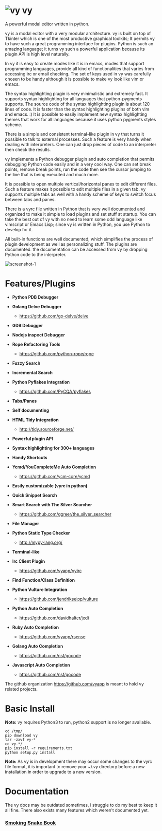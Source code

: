 ![vy](vy.png) vy
================

A powerful modal editor written in python.

vy is a modal editor with a very modular architecture. 
vy is built on top of Tkinter which is one of the most productive graphical toolkits; It permits vy
to have such a great programming interface for plugins. Python is such an amazing language;
it turns vy such a powerful application because its plugin API is high level naturally.

In vy it is easy to create modes like it is in emacs, modes that support programming languages, 
provide all kind of functionalities that varies from accessing irc or email checking.
The set of keys used in vy was carefully chosen to be handy although it is possible to make vy look like vim or emacs.

The syntax highlighting plugin is very minimalistic and extremely fast. It supports syntax highlighting 
for all languages that python-pygments supports. The source code of the syntax highlighting plugin is about 
120 lines of code. It is faster than the syntax highlighting plugins of both vim and emacs. :)
It is possible to easily implement new syntax highlighting themes that work for all languages because it uses
python pygments styles scheme.

There is a simple and consistent terminal-like plugin in vy that turns it possible to talk to external processes.
Such a feature is very handy when dealing with interpreters. One can just drop pieces of code to an interpreter
then check the results. 

vy implements a Python debugger plugin and auto completion that permits debugging Python code easily and in a very cool way. 
One can set break points, remove break points, run the code then see the cursor jumping to the line 
that is being executed and much more.

It is possible to open multiple vertical/horizontal panes to edit different files. Such a feature makes it possible
to edit multiple files in a given tab. vy supports multiple tabs as well with a handy scheme of keys
to switch focus between tabs and panes. 

There is a vyrc file written in Python that is very well documented and organized to make it simple to load
plugins and set stuff at startup. You can take the best out of vy with no need to learn some odd language
like vimscript or Emacs Lisp; since vy is written in Python, you use Python to develop for it.

All built-in functions are well documented, which simplifies the process of plugin development as well as personalizing stuff.
The plugins are documented: the documentation can be accessed from vy by dropping Python code to the interpreter.

![screenshot-1](screenshot-1.jpg)

Features/Plugins
================

- **Python PDB Debugger**

- **Golang Delve Debugger**
    * https://github.com/go-delve/delve

- **GDB Debugger**

- **Nodejs inspect Debugger**

- **Rope Refactoring Tools**
    * https://github.com/python-rope/rope

- **Fuzzy Search**

- **Incremental Search**

- **Python Pyflakes Integration**
    * https://github.com/PyCQA/pyflakes

- **Tabs/Panes**

- **Self documenting**

- **HTML Tidy Integration**
    * http://tidy.sourceforge.net/

- **Powerful plugin API**

- **Syntax highlighting for 300+ languages**

- **Handy Shortcuts**

- **Ycmd/YouCompleteMe Auto Completion**
    * https://github.com/ycm-core/ycmd

- **Easily customizable (vyrc in python)**

- **Quick Snippet Search**

- **Smart Search with The Silver Searcher**
    * https://github.com/ggreer/the_silver_searcher

- **File Manager**

- **Python Static Type Checker**
    * http://mypy-lang.org/

- **Terminal-like**

- **Irc Client Plugin**
    * https://github.com/vyapp/vyirc

- **Find Function/Class Definition**

- **Python Vulture Integration**
    * https://github.com/jendrikseipp/vulture

- **Python Auto Completion**
    * https://github.com/davidhalter/jedi

- **Ruby Auto Completion**
    * https://github.com/vyapp/rsense

- **Golang Auto Completion**
    * https://github.com/nsf/gocode

- **Javascript Auto Completion**
    * https://github.com/nsf/gocode

The github organization https://github.com/vyapp is meant
to hold vy related projects.

Basic Install
=============

**Note:** 
vy requires Python3 to run, python2 support is no longer available.

~~~
cd /tmp/
pip download vy
tar -zxvf vy-*
cd vy-*/
pip install -r requirements.txt
python setup.py install 
~~~

**Note:**
As vy is in development there may occur some changes to the vyrc file format, it is important to remove
your ~/.vy directory before a new installation in order to upgrade to a new version.

Documentation
=============

The vy docs may be outdated sometimes, i struggle to do my best to keep it all fine. There also
exists many features which weren't documented yet.

### [Smoking Snake Book](https://github.com/iogf/vy/wiki)

